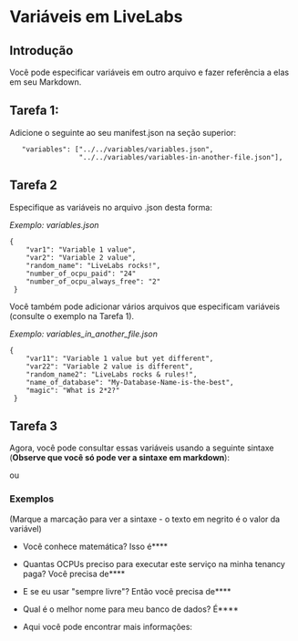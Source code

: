 # Variáveis em LiveLabs

## Introdução

Você pode especificar variáveis em outro arquivo e fazer referência a elas em seu Markdown.

## Tarefa 1:

Adicione o seguinte ao seu manifest.json na seção superior:

       "variables": ["../../variables/variables.json",
                     "../../variables/variables-in-another-file.json"],
    

## Tarefa 2

Especifique as variáveis no arquivo .json desta forma:

_Exemplo: variables.json_

    {
        "var1": "Variable 1 value",
        "var2": "Variable 2 value",
        "random_name": "LiveLabs rocks!",
        "number_of_ocpu_paid": "24"
        "number_of_ocpu_always_free": "2"
     }
    

Você também pode adicionar vários arquivos que especificam variáveis (consulte o exemplo na Tarefa 1).

_Exemplo: variables\_in\_another\_file.json_

    {
        "var11": "Variable 1 value but yet different",
        "var22": "Variable 2 value is different",
        "random_name2": "LiveLabs rocks & rules!",
        "name_of_database": "My-Database-Name-is-the-best",
        "magic": "What is 2*2?"
     }
    

## Tarefa 3

Agora, você pode consultar essas variáveis usando a seguinte sintaxe (**Observe que você só pode ver a sintaxe em markdown**):

[](var:var1)

ou

[](var:magic)

### Exemplos

(Marque a marcação para ver a sintaxe - o texto em negrito é o valor da variável)

*   Você conhece matemática? Isso é**[](var:magic)**
    
*   Quantas OCPUs preciso para executar este serviço na minha tenancy paga? Você precisa de**[](var:number_of_ocpu_paid)**
    
*   E se eu usar "sempre livre"? Então você precisa de**[](var:number_of_ocpu_always_free)**
    
*   Qual é o melhor nome para meu banco de dados? É**[](var:name_of_database)**
    
*   Aqui você pode encontrar mais informações:**[](var:doc_link)**
